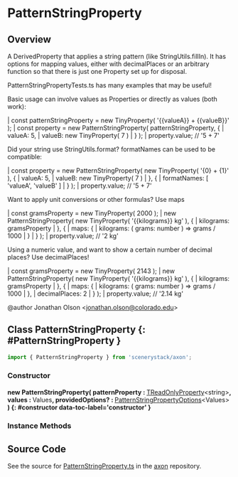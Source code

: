 # PatternStringProperty

## Overview

A DerivedProperty that applies a string pattern (like StringUtils.fillIn). It has options for mapping values,
either with decimalPlaces or an arbitrary function so that there is just one Property set up for disposal.

PatternStringPropertyTests.ts has many examples that may be useful!

Basic usage can involve values as Properties or directly as values (both work):

| const patternStringProperty = new TinyProperty( '{{valueA}} + {{valueB}}' );
| const property = new PatternStringProperty( patternStringProperty, {
|   valueA: 5,
|   valueB: new TinyProperty( 7 )
| } );
| property.value; // '5 + 7'

Did your string use StringUtils.format? formatNames can be used to be compatible:

| const property = new PatternStringProperty( new TinyProperty( '{0} + {1}' ), {
|   valueA: 5,
|   valueB: new TinyProperty( 7 )
| }, {
|   formatNames: [ 'valueA', 'valueB' ]
| } );
| property.value; // '5 + 7'

Want to apply unit conversions or other formulas? Use maps

| const gramsProperty = new TinyProperty( 2000 );
| new PatternStringProperty( new TinyProperty( '{{kilograms}} kg' ), {
|   kilograms: gramsProperty
| }, {
|   maps: {
|     kilograms: ( grams: number ) =&gt; grams / 1000
|   }
| } );
| property.value; // '2 kg'

Using a numeric value, and want to show a certain number of decimal places? Use decimalPlaces!

| const gramsProperty = new TinyProperty( 2143 );
| new PatternStringProperty( new TinyProperty( '{{kilograms}} kg' ), {
|   kilograms: gramsProperty
| }, {
|   maps: {
|     kilograms: ( grams: number ) =&gt; grams / 1000
|   },
|   decimalPlaces: 2
| } );
| property.value; // '2.14 kg'

@author Jonathan Olson &lt;jonathan.olson@colorado.edu&gt;

## Class PatternStringProperty {: #PatternStringProperty }


```js
import { PatternStringProperty } from 'scenerystack/axon';
```
### Constructor

#### new PatternStringProperty( patternProperty : <span style="font-weight: 400;">[TReadOnlyProperty](../axon/TReadOnlyProperty.md)&lt;<span style="color: hsla(calc(var(--md-hue) + 180deg),80%,40%,1);">string</span>&gt;</span>, values : <span style="font-weight: 400;">Values</span>, providedOptions? : <span style="font-weight: 400;">[PatternStringPropertyOptions](../axon/PatternStringProperty.md#PatternStringPropertyOptions)&lt;Values&gt;</span> ) {: #constructor data-toc-label='constructor' }

### Instance Methods





## Source Code

See the source for [PatternStringProperty.ts](https://github.com/phetsims/axon/blob/main/js/PatternStringProperty.ts) in the [axon](https://github.com/phetsims/axon) repository.
